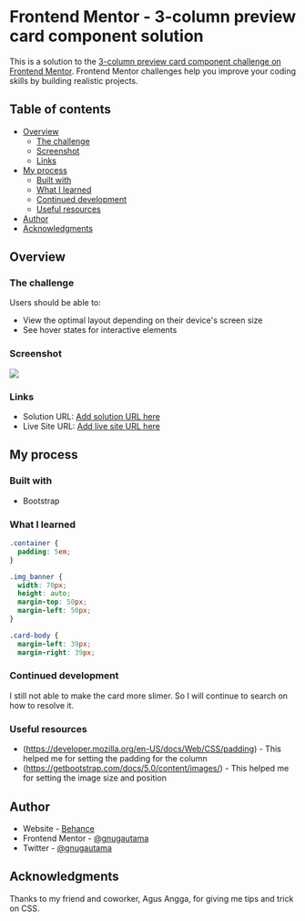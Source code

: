 # Frontend Mentor - 3-column preview card component solution

This is a solution to the [3-column preview card component challenge on Frontend Mentor](https://www.frontendmentor.io/challenges/3column-preview-card-component-pH92eAR2-). Frontend Mentor challenges help you improve your coding skills by building realistic projects.

## Table of contents

- [Overview](#overview)
  - [The challenge](#the-challenge)
  - [Screenshot](#screenshot)
  - [Links](#links)
- [My process](#my-process)
  - [Built with](#built-with)
  - [What I learned](#what-i-learned)
  - [Continued development](#continued-development)
  - [Useful resources](#useful-resources)
- [Author](#author)
- [Acknowledgments](#acknowledgments)

## Overview

### The challenge

Users should be able to:

- View the optimal layout depending on their device's screen size
- See hover states for interactive elements

### Screenshot

![](./screenshot.png)

### Links

- Solution URL: [Add solution URL here](https://www.frontendmentor.io/solutions/3column-preview-card-component-challenge-dNkuwiX6R)
- Live Site URL: [Add live site URL here](https://app.netlify.com/teams/gnugautama/overview)

## My process

### Built with

- Bootstrap

### What I learned

```css
.container {
  padding: 5em;
}

.img_banner {
  width: 70px;
  height: auto;
  margin-top: 50px;
  margin-left: 50px;
}

.card-body {
  margin-left: 39px;
  margin-right: 39px;
```

### Continued development

I still not able to make the card more slimer. So I will continue to search on how to resolve it.

### Useful resources

- (https://developer.mozilla.org/en-US/docs/Web/CSS/padding) - This helped me for setting the padding for the column
- (https://getbootstrap.com/docs/5.0/content/images/) - This helped me for setting the image size and position

## Author

- Website - [Behance](https://www.behance.net/agungutama)
- Frontend Mentor - [@gnugautama](https://www.frontendmentor.io/profile/gnugautama)
- Twitter - [@gnugautama](https://twitter.com/gnugautama)

## Acknowledgments

Thanks to my friend and coworker, Agus Angga, for giving me tips and trick on CSS.
